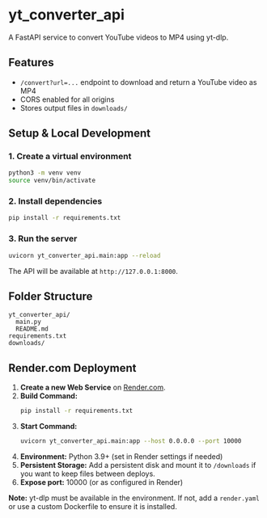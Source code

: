 # yt_converter_api

A FastAPI service to convert YouTube videos to MP4 using yt-dlp.

## Features
- `/convert?url=...` endpoint to download and return a YouTube video as MP4
- CORS enabled for all origins
- Stores output files in `downloads/`

## Setup & Local Development

### 1. Create a virtual environment
```bash
python3 -m venv venv
source venv/bin/activate
```

### 2. Install dependencies
```bash
pip install -r requirements.txt
```

### 3. Run the server
```bash
uvicorn yt_converter_api.main:app --reload
```

The API will be available at `http://127.0.0.1:8000`.

## Folder Structure
```
yt_converter_api/
  main.py
  README.md
requirements.txt
downloads/
```

## Render.com Deployment

1. **Create a new Web Service** on [Render.com](https://render.com/).
2. **Build Command:**
   ```bash
   pip install -r requirements.txt
   ```
3. **Start Command:**
   ```bash
   uvicorn yt_converter_api.main:app --host 0.0.0.0 --port 10000
   ```
4. **Environment:** Python 3.9+ (set in Render settings if needed)
5. **Persistent Storage:** Add a persistent disk and mount it to `/downloads` if you want to keep files between deploys.
6. **Expose port:** 10000 (or as configured in Render)

**Note:** yt-dlp must be available in the environment. If not, add a `render.yaml` or use a custom Dockerfile to ensure it is installed. 